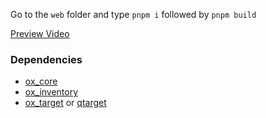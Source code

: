 Go to the `web` folder and type `pnpm i` followed by `pnpm build`

[Preview Video](https://www.youtube.com/watch?v=O5pFvF5d4S8)

### Dependencies
- [ox_core](https://github.com/overextended/ox_core)
- [ox_inventory](https://github.com/overextended/ox_inventory)
- [ox_target](https://github.com/overextended/ox_target) or [qtarget](https://github.com/overextended/qtarget)
